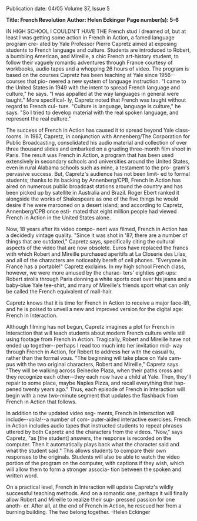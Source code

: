 Publication date: 04/05
Volume 37, Issue 5

**Title: French Revolution**
**Author: Helen Eckinger**
**Page number(s): 5-6**

IN HIGH SCHOOL I COULDN'T HAVE THE 
French stud I dreamed of, but at least 
I was getting some action in French in 
Action, a famed language program cre-
ated by Yale Professor Pierre Capretz 
aimed at exposing students to French 
language and culture. Students are 
introduced to Robert, a bumbling 
American, and Mireille, a chic French 
art-history student, to follow their 
vaguely romantic adventures through 
France courtesy of workbooks, 
audio tapes and a whopping 26 hours 
of video. The program is based on the 
courses Capretz has been teaching at 
Yale since 1956--courses that pio-
neered a new system of language 
instruction. "I came to the United 
States in 1949 with the intent to spread 
French language and culture," he says. 
"I was appalled at the way languages in 
general were taught." More specifical-
ly, Capretz noted that French was 
taught without regard to French cul-
ture. "Culture is language, language is 
culture," he says. "So I tried to develop 
material with the real spoken language, 
and represent the real culture." 

The success of French in Action has 
caused it to spread beyond Yale class-
rooms. In 1987, Capretz, in conjunction 
with Annenberg/The Corporation for 
Public Broadcasting, consolidated his 
audio material and collection of over 
three thousand slides and embarked 
on a grueling three-month film shoot 
in Paris. The result was French in 
Action, a program that has been used 
extensively in secondary schools and 
universities around the United 
States, even in rural Alabama schools 
such as mine, a testament to the pro-
gram's pervasive success. But, 
Capretz's audience has not been limit-
ed to formal students; thanks to its 
backing by Annenberg/CPB, French in 
Action has aired on numerous public 
broadcast stations around the country 
and has been picked up by satellite in 
Australia and Brazil. Roger Ebert 
ranked it alongside the works of 
Shakespeare as one of the five things 
he would desire if he were marooned 
on a desert island; and according to 
Capretz, Annenberg/CPB once esti-
mated that eight million people had 
viewed French in Action in the United 
States alone. 

Now, 18 years after its video compo-
nent was filmed, French in Action has a 
decidedly vintage quality. "Since it was 
shot in '87, there are a number of 
things that are outdated," Capretz says, 
specifically citing the cultural aspects 
of the video that are now obsolete. 
Euros have replaced the francs with 
which Robert and Mireille purchased 
aperitifs at La Closerie des Lilas, and all 
of the characters are noticeably bereft 
of cell phones. "Everyone in France 
has a portable!" Capretz exclaims. In 
my high school French class, however, 
we were more amused by the charac-
ters' eighties get-ups: Robert strolls 
through Paris donning a white sports 
coat over his jeans and a baby-blue 
Yale tee-shirt, and many of Mireille's 
friends sport what can only be called 
the French equivalent of mall-hair. 

Capretz knows that it is time for French 
in Action to receive a major face-lift, 
and he is poised to unveil a new and 
improved version for the digital age: 
French in Interaction. 

Although filming has not begun, 
Capretz imagines a plot for French in 
Interaction that will teach students about 
modern French culture while still 
using footage from French in Action. 
Tragically, Robert and Mireille have 
not ended up together--perhaps I 
read too much into her invitation mid-
way through French in Action, for 
Robert to address her with the casual 
tu, rather than the formal vous. "The 
beginning will take place on Yale cam-
pus with the two original characters, 
Robert and Mireille," Capretz says. 
"They will be walking across Beinecke 
Plaza, when their paths cross and they 
recognize each other--they each now 
have a child at Yale. Then, they'll 
repair to some place, maybe Naples 
Pizza, and recall everything that hap-
pened twenty years ago." Thus, each 
episode of French in Interaction will 
begin with a new two-minute segment 
that updates the flashback from French 
in Action that follows. 

In addition to the updated video seg-
ments, French in Interaction will 
include--voila!--a number of com-
puter-aided interactive exercises. 
French in Action includes audio tapes 
that instructed students to repeat 
phrases uttered by both Capretz and 
the characters from the videos. 
"Now," says Capretz, "as [the student] 
answers, the response is recorded on 
the computer. Then it automatically 
plays back what the character said and 
what the student said." This allows 
students to compare their own 
responses to the originals. Students 
will also be able to watch the video 
portion of the program on the computer, 
with captions if they wish, which will 
allow them to form a stronger associa-
tion between the spoken and 
written word. 

On a practical level, French 
in Interaction will update 
Capretz's wildly successful 
teaching methods. And on a 
romantic one, perhaps it will 
finally allow Robert and 
Mireille to realize their sup-
pressed passion for one anoth-
er. After all, at the end of 
French in Action, he rescued her 
from a burning building. The 
two belong together. 
-Helen Eckinger